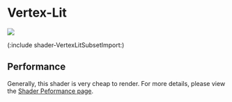 Vertex-Lit
==========


![](http://docwiki.hq.unity3d.com/uploads/Main/Shaders./Shader-NormalVertex.png)  

(:include shader-VertexLitSubsetImport:)

Performance
-----------


Generally, this shader is very cheap to render.  For more details, please view the [Shader Peformance page](shader-performance.html).
